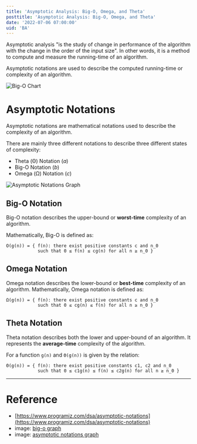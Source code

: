 ```yaml
---
title: 'Asymptotic Analysis: Big-O, Omega, and Theta'
posttitle: 'Asymptotic Analysis: Big-O, Omega, and Theta'
date: '2022-07-06 07:00:00'
uid: 'BA'
---
```


Asymptotic analysis "is the study of change in performance of the algorithm with the change in the order of the input size". In other words, it is a method to compute and measure the running-time of an algorithm.

Asymptotic notations are used to describe the computed running-time or complexity of an algorithm.

![Big-O Chart](/images/posts/big-o-chart.png)

# Asymptotic Notations

Asymptotic notations are mathematical notations used to describe the complexity of an algorithm.

There are mainly three different notations to describe three different states of complexity:

-   Theta (Θ) Notation (_a_)
-   Big-O Notation (_b_)
-   Omega (Ω) Notation (_c_)

![Asymptotic Notations Graph](/images/posts/asymptotic-analysis/asymptotic-notations.png)

## Big-O Notation

Big-O notation describes the upper-bound or **worst-time** complexity of an algorithm.

Mathematically, Big-O is defined as:

```text
O(g(n)) = { f(n): there exist positive constants c and n_0
            such that 0 ≤ f(n) ≤ cg(n) for all n ≥ n_0 }
```

## Omega Notation

Omega notation describes the lower-bound or **best-time** complexity of an algorithm.
Mathematically, Omega notation is defined as:

```text
Ω(g(n)) = { f(n): there exist positive constants c and n_0
            such that 0 ≤ cg(n) ≤ f(n) for all n ≥ n_0 }
```

## Theta Notation

Theta notation describes both the lower and upper-bound of an algorithm. It represents the **average-time** complexity of the algorithm.

For a function `g(n)` and `Θ(g(n))` is given by the relation:

```text
Θ(g(n)) = { f(n): there exist positive constants c1, c2 and n_0
            such that 0 ≤ c1g(n) ≤ f(n) ≤ c2g(n) for all n ≥ n_0 }
```

---

# Reference

-   [https://www.programiz.com/dsa/asymptotic-notations](https://www.programiz.com/dsa/asymptotic-notations)
-   image: [big-o graph](https://danielmiessler.com/study/big-o-notation/)
-   image: [asymptotic notations graph](https://www.dotnetlovers.com/images/coolnikhilj2256c883d1-b9fc-46e9-b225-588ac5063c3d.png)
